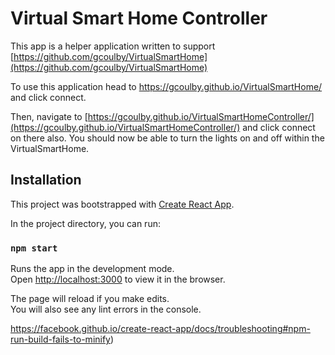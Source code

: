 # Virtual Smart Home Controller

This app is a helper application written to support [https://github.com/gcoulby/VirtualSmartHome](https://github.com/gcoulby/VirtualSmartHome)



To use this application head to https://gcoulby.github.io/VirtualSmartHome/ and click connect.

Then, navigate to [https://gcoulby.github.io/VirtualSmartHomeController/](https://gcoulby.github.io/VirtualSmartHomeController/) and click connect on there also. You should now be able to turn the lights on and off within the VirtualSmartHome.



## Installation

This project was bootstrapped with [Create React App](https://github.com/facebook/create-react-app).

In the project directory, you can run:

### `npm start`

Runs the app in the development mode.\
Open [http://localhost:3000](http://localhost:3000) to view it in the browser.

The page will reload if you make edits.\
You will also see any lint errors in the console.

https://facebook.github.io/create-react-app/docs/troubleshooting#npm-run-build-fails-to-minify)
